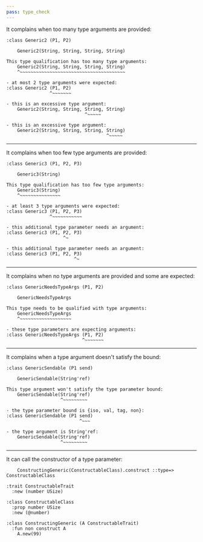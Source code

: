 ```yaml
---
pass: type_check
---
```


It complains when too many type arguments are provided:

```mare
:class Generic2 (P1, P2)
```
```mare
    Generic2(String, String, String, String)
```
```error
This type qualification has too many type arguments:
    Generic2(String, String, String, String)
    ^~~~~~~~~~~~~~~~~~~~~~~~~~~~~~~~~~~~~~~~

- at most 2 type arguments were expected:
:class Generic2 (P1, P2)
                ^~~~~~~~

- this is an excessive type argument:
    Generic2(String, String, String, String)
                             ^~~~~~

- this is an excessive type argument:
    Generic2(String, String, String, String)
                                     ^~~~~~
```

---

It complains when too few type arguments are provided:

```mare
:class Generic3 (P1, P2, P3)
```
```mare
    Generic3(String)
```
```error
This type qualification has too few type arguments:
    Generic3(String)
    ^~~~~~~~~~~~~~~~

- at least 3 type arguments were expected:
:class Generic3 (P1, P2, P3)
                ^~~~~~~~~~~~

- this additional type parameter needs an argument:
:class Generic3 (P1, P2, P3)
                     ^~

- this additional type parameter needs an argument:
:class Generic3 (P1, P2, P3)
                         ^~
```

---

It complains when no type arguments are provided and some are expected:

```mare
:class GenericNeedsTypeArgs (P1, P2)
```
```mare
    GenericNeedsTypeArgs
```
```error
This type needs to be qualified with type arguments:
    GenericNeedsTypeArgs
    ^~~~~~~~~~~~~~~~~~~~

- these type parameters are expecting arguments:
:class GenericNeedsTypeArgs (P1, P2)
                            ^~~~~~~~
```

---

It complains when a type argument doesn't satisfy the bound:

```mare
:class GenericSendable (P1 send)
```
```mare
    GenericSendable(String'ref)
```
```error
This type argument won't satisfy the type parameter bound:
    GenericSendable(String'ref)
                    ^~~~~~~~~~

- the type parameter bound is {iso, val, tag, non}:
:class GenericSendable (P1 send)
                           ^~~~

- the type argument is String'ref:
    GenericSendable(String'ref)
                    ^~~~~~~~~~
```

---

It can call the constructor of a type parameter:

```mare
    ConstructingGeneric(ConstructableClass).construct ::type=> ConstructableClass
```
```mare
:trait ConstructableTrait
  :new (number USize)

:class ConstructableClass
  :prop number USize
  :new (@number)

:class ConstructingGeneric (A ConstructableTrait)
  :fun non construct A
    A.new(99)
```
